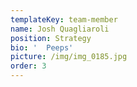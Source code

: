 ```yaml
---
templateKey: team-member
name: Josh Quagliaroli
position: Strategy
bio: '  Peeps'
picture: /img/img_0185.jpg
order: 3
---
```


